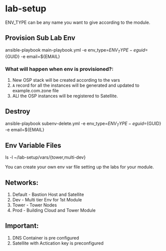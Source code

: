 # lab-setup
ENV_TYPE can be any name you want to give according to the module.

## Provision Sub Lab Env
ansible-playbook main-playbook.yml -e env_type=${ENV_TYPE} -e guid=${GUID} -e email=${EMAIL}

### What will happen when env is provisioned?:
1. New OSP stack will be created according to the vars
2. `A` record for all the instances will be generated and updated to example.com.zone file
3. ALl the OSP instances will be registered to Satellite.

## Destroy
ansible-playbook subenv-delete.yml -e env_type=${ENV_TYPE} -e guid=${GUID} -e email=${EMAIL}

## Env Variable Files 
ls -l ~/lab-setup/vars/{tower,multi-dev}

You can create your own env var file setting up the labs for your module.

## Networks:
1. Default - Bastion Host and Satellite
2. Dev - Multi tier Env for 1st Module
3. Tower - Tower Nodes
4. Prod - Building Cloud and Tower Module

## Important:
1. DNS Container is pre configured
2. Satellite with Actication key is preconfigured



